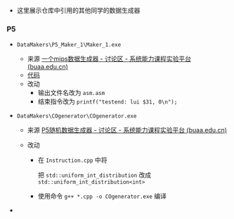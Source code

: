 - 这里展示仓库中引用的其他同学的数据生成器

### P5

- `DataMakers\P5_Maker_1\Maker_1.exe`

	- 来源 [一个mips数据生成器 - 讨论区 - 系统能力课程实验平台 (buaa.edu.cn)](http://cscore.buaa.edu.cn/#/discussion_area/742/756/posts) 
	- [代码](https://paste.ubuntu.com/p/pMYcVvsX4w/) 
	- 改动
		- 输出文件名改为 `asm.asm`
		- 结束指令改为 `printf("testend: lui $31, 0\n");`

- `DataMakers\COgenerator\COgenerator.exe`

	- 来源 [P5随机数据生成器 - 讨论区 - 系统能力课程实验平台 (buaa.edu.cn)](http://cscore.buaa.edu.cn/#/discussion_area/743/804/posts)

	- 改动

		- 在 `Instruction.cpp` 中将 

			把 `std::uniform_int_distribution` 改成 `std::uniform_int_distribution<int>`

		- 使用命令 `g++ *.cpp -o COgenerator.exe` 编译

- 